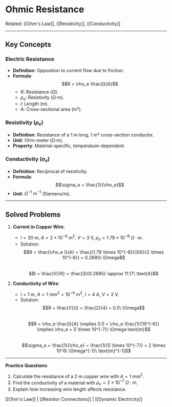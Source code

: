 # Ohmic Resistance  
Related: [[Ohm's Law]], [[Resistivity]], [[Conductivity]]  

---

## Key Concepts  
### Electric Resistance  
- **Definition**: Opposition to current flow due to friction.  
- **Formula**:  
  $$R = \rho_e \frac{l}{A}$$  
  - $R$: Resistance (Ω).  
  - $\rho_e$: Resistivity (Ω·m).  
  - $l$: Length (m).  
  - $A$: Cross-sectional area (m²).  

### Resistivity ($\rho_e$)  
- **Definition**: Resistance of a 1 m long, 1 m² cross-section conductor.  
- **Unit**: Ohm-meter (Ω·m).  
- **Property**: Material-specific, temperature-dependent.  

### Conductivity ($\sigma_e$)  
- **Definition**: Reciprocal of resistivity.  
- **Formula**:  
  $$\sigma_e = \frac{1}{\rho_e}$$  
- **Unit**: $\Omega^{-1}\ \text{m}^{-1}$ (Siemens/m).  

---

## Solved Problems  
1. **Current in Copper Wire**:  
   - $l = 30\ \text{m}$, $A = 2 \times 10^{-6}\ \text{m}^2$, $V = 3\ \text{V}$, $\rho_e = 1.79 \times 10^{-8}\ \Omega·\text{m}$.  
   - Solution:  
     $$R = \frac{\rho_e l}{A} = \frac{(1.79 \times 10^{-8})(30)}{2 \times 10^{-6}} = 0.2685\ \Omega$$  
     $$I = \frac{V}{R} = \frac{3}{0.2685} \approx 11.17\ \text{A}$$  

2. **Conductivity of Wire**:  
   - $l = 1\ \text{m}$, $A = 1\ \text{mm}^2 = 10^{-6}\ \text{m}^2$, $I = 4\ \text{A}$, $V = 2\ \text{V}$.  
   - Solution:  
     $$R = \frac{V}{I} = \frac{2}{4} = 0.5\ \Omega$$  
     $$R = \rho_e \frac{l}{A} \implies 0.5 = \rho_e \frac{1}{10^{-6}} \implies \rho_e = 5 \times 10^{-7}\ \Omega·\text{m}$$  
     $$\sigma_e = \frac{1}{\rho_e} = \frac{1}{5 \times 10^{-7}} = 2 \times 10^6\ \Omega^{-1}\ \text{m}^{-1}$$  

---

**Practice Questions**:  
1. Calculate the resistance of a 2 m copper wire with $A = 1\ \text{mm}^2$.  
2. Find the conductivity of a material with $\rho_e = 2 \times 10^{-7}\ \Omega·\text{m}$.  
3. Explain how increasing wire length affects resistance.  

[[Ohm's Law]] | [[Resistor Connections]] | [[Dynamic Electricity]]